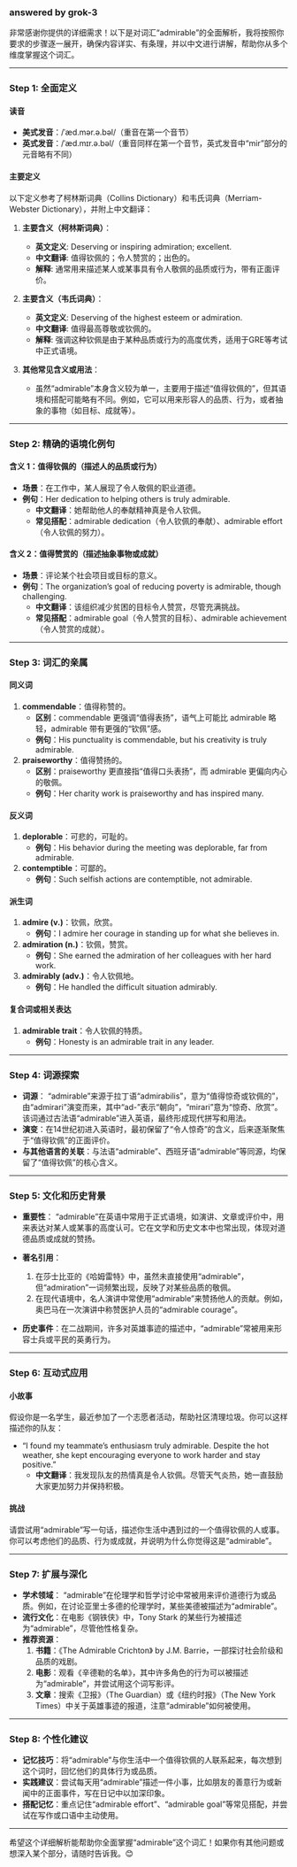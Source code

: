 ### answered by grok-3
非常感谢你提供的详细需求！以下是对词汇“admirable”的全面解析，我将按照你要求的步骤逐一展开，确保内容详实、有条理，并以中文进行讲解，帮助你从多个维度掌握这个词汇。

---

### **Step 1: 全面定义**

#### **读音**
- **美式发音**：/ˈæd.mər.ə.bəl/（重音在第一个音节）
- **英式发音**：/ˈæd.mɪr.ə.bəl/（重音同样在第一个音节，英式发音中“mir”部分的元音略有不同）

#### **主要定义**
以下定义参考了柯林斯词典（Collins Dictionary）和韦氏词典（Merriam-Webster Dictionary），并附上中文翻译：

1. **主要含义（柯林斯词典）**：
   - **英文定义**: Deserving or inspiring admiration; excellent.
   - **中文翻译**: 值得钦佩的；令人赞赏的；出色的。
   - **解释**: 通常用来描述某人或某事具有令人敬佩的品质或行为，带有正面评价。

2. **主要含义（韦氏词典）**：
   - **英文定义**: Deserving of the highest esteem or admiration.
   - **中文翻译**: 值得最高尊敬或钦佩的。
   - **解释**: 强调这种钦佩是由于某种品质或行为的高度优秀，适用于GRE等考试中正式语境。

3. **其他常见含义或用法**：
   - 虽然“admirable”本身含义较为单一，主要用于描述“值得钦佩的”，但其语境和搭配可能略有不同。例如，它可以用来形容人的品质、行为，或者抽象的事物（如目标、成就等）。

---

### **Step 2: 精确的语境化例句**

#### **含义 1：值得钦佩的（描述人的品质或行为）**
- **场景**：在工作中，某人展现了令人敬佩的职业道德。
- **例句**：Her dedication to helping others is truly admirable.
  - **中文翻译**：她帮助他人的奉献精神真是令人钦佩。
  - **常见搭配**：admirable dedication（令人钦佩的奉献）、admirable effort（令人钦佩的努力）。

#### **含义 2：值得赞赏的（描述抽象事物或成就）**
- **场景**：评论某个社会项目或目标的意义。
- **例句**：The organization’s goal of reducing poverty is admirable, though challenging.
  - **中文翻译**：该组织减少贫困的目标令人赞赏，尽管充满挑战。
  - **常见搭配**：admirable goal（令人赞赏的目标）、admirable achievement（令人赞赏的成就）。

---

### **Step 3: 词汇的亲属**

#### **同义词**
1. **commendable**：值得称赞的。
   - **区别**：commendable 更强调“值得表扬”，语气上可能比 admirable 略轻，admirable 带有更强的“钦佩”感。
   - **例句**：His punctuality is commendable, but his creativity is truly admirable.
2. **praiseworthy**：值得赞扬的。
   - **区别**：praiseworthy 更直接指“值得口头表扬”，而 admirable 更偏向内心的敬佩。
   - **例句**：Her charity work is praiseworthy and has inspired many.

#### **反义词**
1. **deplorable**：可悲的，可耻的。
   - **例句**：His behavior during the meeting was deplorable, far from admirable.
2. **contemptible**：可鄙的。
   - **例句**：Such selfish actions are contemptible, not admirable.

#### **派生词**
1. **admire (v.)**：钦佩，欣赏。
   - **例句**：I admire her courage in standing up for what she believes in.
2. **admiration (n.)**：钦佩，赞赏。
   - **例句**：She earned the admiration of her colleagues with her hard work.
3. **admirably (adv.)**：令人钦佩地。
   - **例句**：He handled the difficult situation admirably.

#### **复合词或相关表达**
1. **admirable trait**：令人钦佩的特质。
   - **例句**：Honesty is an admirable trait in any leader.

---

### **Step 4: 词源探索**

- **词源**： “admirable”来源于拉丁语“admirabilis”，意为“值得惊奇或钦佩的”，由“admirari”演变而来，其中“ad-”表示“朝向”，“mirari”意为“惊奇、欣赏”。该词通过古法语“admirable”进入英语，最终形成现代拼写和用法。
- **演变**：在14世纪初进入英语时，最初保留了“令人惊奇”的含义，后来逐渐聚焦于“值得钦佩”的正面评价。
- **与其他语言的关联**：与法语“admirable”、西班牙语“admirable”等同源，均保留了“值得钦佩”的核心含义。

---

### **Step 5: 文化和历史背景**

- **重要性**： “admirable”在英语中常用于正式语境，如演讲、文章或评价中，用来表达对某人或某事的高度认可。它在文学和历史文本中也常出现，体现对道德品质或成就的赞扬。
- **著名引用**：
  1. 在莎士比亚的《哈姆雷特》中，虽然未直接使用“admirable”，但“admiration”一词频繁出现，反映了对某些品质的敬佩。
  2. 在现代语境中，名人演讲中常使用“admirable”来赞扬他人的贡献。例如，奥巴马在一次演讲中称赞医护人员的“admirable courage”。

- **历史事件**：在二战期间，许多对英雄事迹的描述中，“admirable”常被用来形容士兵或平民的英勇行为。

---

### **Step 6: 互动式应用**

#### **小故事**
假设你是一名学生，最近参加了一个志愿者活动，帮助社区清理垃圾。你可以这样描述你的队友：
- “I found my teammate’s enthusiasm truly admirable. Despite the hot weather, she kept encouraging everyone to work harder and stay positive.”
  - **中文翻译**：我发现队友的热情真是令人钦佩。尽管天气炎热，她一直鼓励大家更加努力并保持积极。

#### **挑战**
请尝试用“admirable”写一句话，描述你生活中遇到过的一个值得钦佩的人或事。你可以考虑他们的品质、行为或成就，并说明为什么你觉得这是“admirable”。

---

### **Step 7: 扩展与深化**

- **学术领域**： “admirable”在伦理学和哲学讨论中常被用来评价道德行为或品质。例如，在讨论亚里士多德的伦理学时，某些美德被描述为“admirable”。
- **流行文化**：在电影《钢铁侠》中，Tony Stark 的某些行为被描述为“admirable”，尽管他性格复杂。
- **推荐资源**：
  1. **书籍**：《The Admirable Crichton》 by J.M. Barrie，一部探讨社会阶级和品质的戏剧。
  2. **电影**：观看《辛德勒的名单》，其中许多角色的行为可以被描述为“admirable”，并尝试用这个词写影评。
  3. **文章**：搜索《卫报》（The Guardian）或《纽约时报》（The New York Times）中关于英雄事迹的报道，注意“admirable”如何被使用。

---

### **Step 8: 个性化建议**

- **记忆技巧**：将“admirable”与你生活中一个值得钦佩的人联系起来，每次想到这个词时，回忆他们的具体行为或品质。
- **实践建议**：尝试每天用“admirable”描述一件小事，比如朋友的善意行为或新闻中的正面事件，写在日记中以加深印象。
- **搭配记忆**：重点记住“admirable effort”、“admirable goal”等常见搭配，并尝试在写作或口语中主动使用。

---

希望这个详细解析能帮助你全面掌握“admirable”这个词汇！如果你有其他问题或想深入某个部分，请随时告诉我。😊